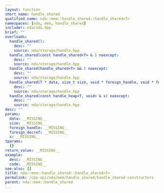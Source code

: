 ```yaml
---
layout: function
short_name: handle_shared
qualified_name: nda::mem::handle_shared::handle_shared<T>
namespaces: [nda, mem, handle_shared]
includer: nda/nda.hpp
brief: ""
overloads:
  handle_shared():
    desc: ""
    source: nda/storage/handle.hpp
  handle_shared(const handle_shared<T> & ) noexcept:
    desc: ""
    source: nda/storage/handle.hpp
  handle_shared(handle_shared<T> && ) noexcept:
    desc: ""
    source: nda/storage/handle.hpp
  handle_shared(T * data, size_t size, void * foreign_handle, void * foreign_decref) noexcept:
    desc: ""
    source: nda/storage/handle.hpp
  handle_shared(const handle_heap<T, void> & x) noexcept:
    desc: ""
    source: nda/storage/handle.hpp
desc: ""
params:
  data: __MISSING__
  size: __MISSING__
  foreign_handle: __MISSING__
  foreign_decref: __MISSING__
  x: __MISSING__
tparams:
  {}
return_value: __MISSING__
example:
  desc: __MISSING__
  code: __MISSING__
see-also: []
title: nda::mem::handle_shared::handle_shared<T>
permalink: /cpp-api/nda/mem/handle_shared/handle_shared-constructors
parent: nda::mem::handle_shared
...
```


